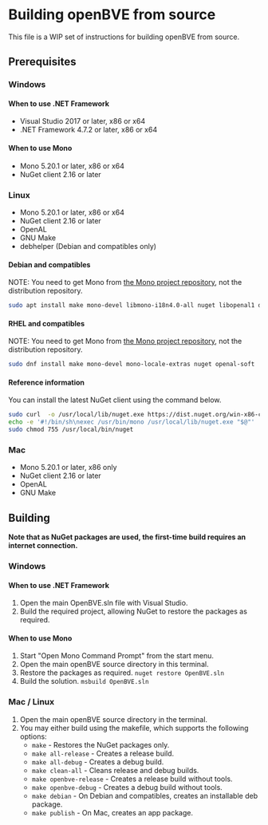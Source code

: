# Building openBVE from source

This file is a WIP set of instructions for building openBVE from source.

## Prerequisites

### Windows

#### When to use .NET Framework

- Visual Studio 2017 or later, x86 or x64
- .NET Framework 4.7.2 or later, x86 or x64

#### When to use Mono

- Mono 5.20.1 or later, x86 or x64
- NuGet client 2.16 or later

### Linux

- Mono 5.20.1 or later, x86 or x64
- NuGet client 2.16 or later
- OpenAL
- GNU Make
- debhelper (Debian and compatibles only)

#### Debian and compatibles

NOTE: You need to get Mono from [the Mono project repository](https://www.mono-project.com/download/stable/#download-lin), not the distribution repository.

```bash
sudo apt install make mono-devel libmono-i18n4.0-all nuget libopenal1 debhelper
```

#### RHEL and compatibles

NOTE: You need to get Mono from [the Mono project repository](https://www.mono-project.com/download/stable/#download-lin), not the distribution repository.

```bash
sudo dnf install make mono-devel mono-locale-extras nuget openal-soft
```

#### Reference information

You can install the latest NuGet client using the command below.

```bash
sudo curl  -o /usr/local/lib/nuget.exe https://dist.nuget.org/win-x86-commandline/latest/nuget.exe
echo -e '#!/bin/sh\nexec /usr/bin/mono /usr/local/lib/nuget.exe "$@"' | sudo tee /usr/local/bin/nuget
sudo chmod 755 /usr/local/bin/nuget
```

### Mac

- Mono 5.20.1 or later, x86 only
- NuGet client 2.16 or later
- OpenAL
- GNU Make

## Building

**Note that as NuGet packages are used, the first-time build requires an internet connection.**

### Windows

#### When to use .NET Framework

1. Open the main OpenBVE.sln file with Visual Studio.
2. Build the required project, allowing NuGet to restore the packages as required.

#### When to use Mono

1. Start "Open Mono Command Prompt" from the start menu.
2. Open the main openBVE source directory in this terminal.
3. Restore the packages as required. `nuget restore OpenBVE.sln`
4. Build the solution. `msbuild OpenBVE.sln`

### Mac / Linux

1. Open the main openBVE source directory in the terminal.
2. You may either build using the makefile, which supports the following options:
   - `make` - Restores the NuGet packages only.
   - `make all-release` - Creates a release build.
   - `make all-debug` - Creates a debug build.
   - `make clean-all` - Cleans release and debug builds.
   - `make openbve-release` - Creates a release build without tools.
   - `make openbve-debug` - Creates a debug build without tools.
   - `make debian` - On Debian and compatibles, creates an installable deb package.
   - `make publish` - On Mac, creates an app package.
